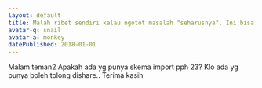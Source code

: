 ```yaml
---
layout: default
title: Malah ribet sendiri kalau ngotot masalah "seharusnya". Ini bisa dibuat simpel kok...
avatar-q: snail
avatar-a: monkey
datePublished: 2018-01-01
---
```

Malam teman2
Apakah ada yg punya skema import pph 23? Klo ada yg punya boleh tolong dishare..
Terima kasih